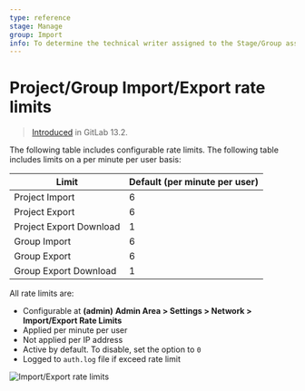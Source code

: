 ```yaml
---
type: reference
stage: Manage
group: Import
info: To determine the technical writer assigned to the Stage/Group associated with this page, see https://about.gitlab.com/handbook/engineering/ux/technical-writing/#assignments
---
```


# Project/Group Import/Export rate limits

> [Introduced](https://gitlab.com/gitlab-org/gitlab/-/merge_requests/35728) in GitLab 13.2.

The following table includes configurable rate limits. The following table includes limits on a
per minute per user basis:

| Limit                    | Default (per minute per user) |
|--------------------------|-------------------------------|
| Project Import           | 6                             |
| Project Export           | 6                             |
| Project Export Download  | 1                             |
| Group Import             | 6                             |
| Group Export             | 6                             |
| Group Export Download    | 1                             |

All rate limits are:

- Configurable at **(admin)** **Admin Area > Settings > Network > Import/Export Rate Limits**
- Applied per minute per user
- Not applied per IP address
- Active by default. To disable, set the option to `0`
- Logged to `auth.log` file if exceed rate limit

![Import/Export rate limits](img/import_export_rate_limits_v13_2.png)
